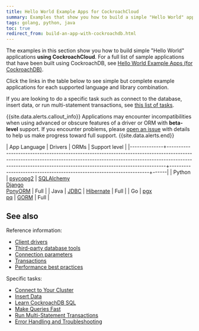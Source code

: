 ```yaml
---
title: Hello World Example Apps for CockroachCloud
summary: Examples that show you how to build a simple "Hello World" application with CockroachDB
tags: golang, python, java
toc: true
redirect_from: build-an-app-with-cockroachdb.html
---
```


The examples in this section show you how to build simple "Hello World" applications **using CockroachCloud**. For a full list of sample applications that have been built using CockroachDB, see [Hello World Example Apps (for CockroachDB)](../{{site.versions["stable"]}}/hello-world-example-apps.html).

Click the links in the table below to see simple but complete example applications for each supported language and library combination.

If you are looking to do a specific task such as connect to the database, insert data, or run multi-statement transactions, see [this list of tasks](#tasks).

{{site.data.alerts.callout_info}}
Applications may encounter incompatibilities when using advanced or obscure features of a driver or ORM with **beta-level** support. If you encounter problems, please [open an issue](https://github.com/cockroachdb/cockroach/issues/new) with details to help us make progress toward full support.
{{site.data.alerts.end}}

| App Language | Drivers                                                                                                                                                                                                                                  | ORMs         | Support level                                        |
|--------------+-----------------------------------------------------------------------------------------------------------------------------------------------------------------------------------------------------------------------------------------+---------------------------------------------------------------------+------|
| Python       | [psycopg2](../{{site.versions["stable"]}}/build-a-python-app-with-cockroachdb.html)                                                                                                                                                                                    | [SQLAlchemy](../{{site.versions["stable"]}}/build-a-python-app-with-cockroachdb-sqlalchemy.html)<br>[Django](../{{site.versions["stable"]}}/build-a-python-app-with-cockroachdb-django.html)<br>[PonyORM](../{{site.versions["stable"]}}/build-a-python-app-with-cockroachdb-pony.html)  | Full |
| Java         | [JDBC](../{{site.versions["stable"]}}/build-a-java-app-with-cockroachdb.html)                                                                                                                                                                                          | [Hibernate](../{{site.versions["stable"]}}/build-a-java-app-with-cockroachdb-hibernate.html)       | Full |
| Go           | [pgx](../{{site.versions["stable"]}}/build-a-go-app-with-cockroachdb.html)<br>[pq](../{{site.versions["stable"]}}/build-a-go-app-with-cockroachdb-pq.html)                                                                                                                                                                                              | [GORM](../{{site.versions["stable"]}}/build-a-go-app-with-cockroachdb-gorm.html)                  | Full |

## See also

Reference information:

- [Client drivers](../{{site.versions["stable"]}}/install-client-drivers.html)
- [Third-party database tools](../{{site.versions["stable"]}}/third-party-database-tools.html)
- [Connection parameters](../{{site.versions["stable"]}}/connection-parameters.html)
- [Transactions](../{{site.versions["stable"]}}/transactions.html)
- [Performance best practices](../{{site.versions["stable"]}}/performance-best-practices-overview.html)

<a name="tasks"></a>

Specific tasks:

- [Connect to Your Cluster](connect-to-a-free-cluster.html)
- [Insert Data](../{{site.versions["stable"]}}/insert-data.html)
- [Learn CockroachDB SQL](learn-cockroachdb-sql.html)
- [Make Queries Fast](../{{site.versions["stable"]}}/make-queries-fast.html)
- [Run Multi-Statement Transactions](../{{site.versions["stable"]}}/run-multi-statement-transactions.html)
- [Error Handling and Troubleshooting](../{{site.versions["stable"]}}/error-handling-and-troubleshooting.html)
